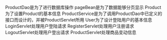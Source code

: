 ProductDao是为了进行数据库操作
pageBean是为了数据能够分页显示
Product为了设置Product的基本信息
ProductService是为了调用ProductDao中已定义的接口而设计的，并被ProductServlet所用
User为了设计登陆用户的基本信息
LoginServlet处理用户登陆请求
RegisterServlet处理用户注册请求
LogoutServlet处理用户登出请求
ProductServlet处理商品变动信息
